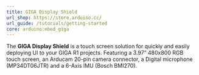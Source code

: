 ```yaml
---
title: GIGA Display Shield
url_shop: https://store.arduino.cc/
url_guide: /tutorials/getting-started
core: arduino:mbed_giga
---
```


The **GIGA Display Shield** is a touch screen solution for quickly and easily deploying UI to your GIGA R1 projects.
Featuring a 3.97” 480x800 RGB touch screen, an Arducam 20-pin camera connector, a Digital microphone (MP34DT06JTR) and a 6-Axis IMU (Bosch BMI270).
